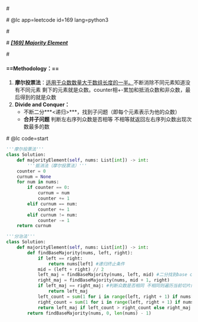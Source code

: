 \#

\# @lc app=leetcode id=169 lang=python3

\#

\# *<u>**[169] Majority Element**</u>*

\#

#### ==Methodology：==

1. **摩尔投票法**：<u>适用于众数数量大于数组长度的一半。</u>不断消除不同元素知道没有不同元素 剩下的元素就是众数。counter相+-累加和抵消众数和非众数，最后得到的就是众数
2. **Divide and Conquer：**
   * 不断二分***<递归>***，找到子问题（即每个元素表示为他的众数）
   * **合并子问题** 判断左右序列众数是否相等 不相等就返回左右序列众数出现次数最多的数

\# @lc code=start

```python
'''摩尔投票法'''
class Solution:
	def majorityElement(self, nums: List[int]) -> int:
		'''抵消法（摩尔投票法）'''
    counter = 0
    curnum = None
    for num in nums:
        if counter == 0:
            curnum = num
            counter += 1
        elif curnum == num:
            counter += 1
        elif curnum != num:
            counter -= 1
    return curnum
```

```python
'''分治法'''
class Solution:
	def majorityElement(self, nums: List[int]) -> int:
        def findBaseMajority(nums, left, right):
            if left == right:
                return nums[left] #递归终止条件
            mid = (left + right) // 2
            left_maj = findBaseMajority(nums, left, mid) #二分找到base case
            right_maj = findBaseMajority(nums, mid + 1, right)
            if left_maj == right_maj: #判断众数是否相同 不相同则遍历当前切片内元素看看哪边众数出现次数多
                return left_maj
            left_count = sum(1 for i in range(left, right + 1) if nums[i] == left_maj)
            right_count = sum(1 for i in range(left, right + 1) if nums[i] == right_maj)
            return left_maj if left_count > right_count else right_maj
        return findBaseMajority(nums, 0, len(nums) - 1)
```



